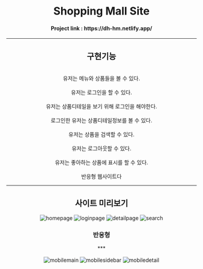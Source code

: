 
<div align = center>
<h1>Shopping Mall Site</h1>

<h4>Project link : https://dh-hm.netlify.app/</h4>

---

<h2>구현기능</h2>

  <br>유저는 메뉴와 상품들을 볼 수 있다.</br>
  <br> 유저는 로그인을 할 수 있다.</br>
   <br>유저는 상품디테일을 보기 위해 로그인을 해야한다.</br>
   <br>로그인한 유저는 상품디테일정보를 볼 수 있다.</br>
   <br>유저는 상품을 검색할 수 있다.</br>
   <br>유저는 로그아웃할 수 있다.</br>
   <br>유저는 좋아하는 상품에 표시를 할 수 있다.</br>
 <br>반응형 웹사이트다</br>


***


<h2>사이트 미리보기</h2>


![homepage](img/homepage.png)
![loginpage](img/login.png)
![detailpage](img/detail.png)
![search](img/search.png)


<h3>반응형</h3>
***

![mobilemain](img/mobile_main.png)
![mobilesidebar](img/mobile_side_bar.png)
![mobiledetail](img/mobile.png)

</div>
